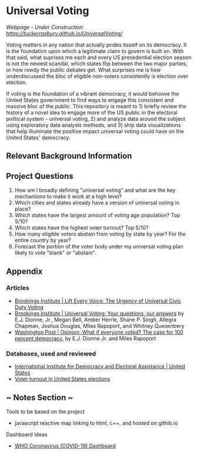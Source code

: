 # Universal Voting
*Webpage - Under Construction: https://tuckerrasbury.github.io/UniversalVoting/*

Voting matters in any nation that actually prides itsself on its democracy. It is the foundation upon which a legitimate claim to govern is built on. With that said, what suprises me each and every US presedential election season is not the newest scandal, which states flip between the two major parties, or how rowdy the public debates get. What surprises me is how underdiscussed the bloc of eligible non-voters consistently is election over election.

If voting is the foundation of a vibrant democracy, it would behoove the United States government to find ways to engage this consistent and massive bloc of the public. This repository is meant to 1) briefly review the history of a novel idea to engage more of the US public in the electoral political system - universal voting, 2) and analyze data around the subject using exploratory data analysis methods, and 3) ship data visualizations that help illuminate the positive impact universal voting could have on the United States' democracy.

## Relevant Background Information


## Project Questions
1. How am I broadly defining "universal voting" and what are the key mechanisms to make it work at a high level?
2. Which cities and states already have a version of universal voting in place?
3. Which states have the largest amount of voting age population? Top 5/10?
4. Which states have the highest voter turnout? Top 5/10?
5. How many eligible voters abstain from voting by state by year? For the entire country by year?
6. Forecast the portion of the voter body under my universal voting plan likely to vote "blank" or "abstain".




## Appendix

### Articles
- [Brookings Institute | Lift Every Voice: The Urgency of Universal Civic Duty Voting](https://www.brookings.edu/research/lift-every-voice-the-urgency-of-universal-civic-duty-voting/)
- [Brookings Institute | Universal Voting: Your questions, our answers](https://www.brookings.edu/blog/fixgov/2020/08/06/universal-voting-your-questions-our-answers/) by E.J. Dionne, Jr., Megan Bell, Amber Herrle, Shane P. Singh, Allegra Chapman, Joshua Douglas, Miles Rapoport, and Whitney Quesenbery
- [Washington Post | Opinion: What if everyone voted? The case for 100 percent democracy.](https://www.washingtonpost.com/opinions/2022/03/23/universal-voting-would-end-legal-battles-over-ballot-access/) by E.J. Dionne Jr. and Miles Rapoport 

### Databases, used and reviewed
- [International Institute for Democracy and Electoral Assistance | United States](https://www.idea.int/data-tools/country-view/295/40)
- [Voter turnout in United States elections](https://ballotpedia.org/Voter_turnout_in_United_States_elections)


## ~ Notes Section ~
Tools to be based on the project
- javascript reactive map linking to html, c++, and hosted on githib.io

Dashboard Ideas
- [WHO Coronavirus (COVID-19) Dashboard](https://covid19.who.int)
